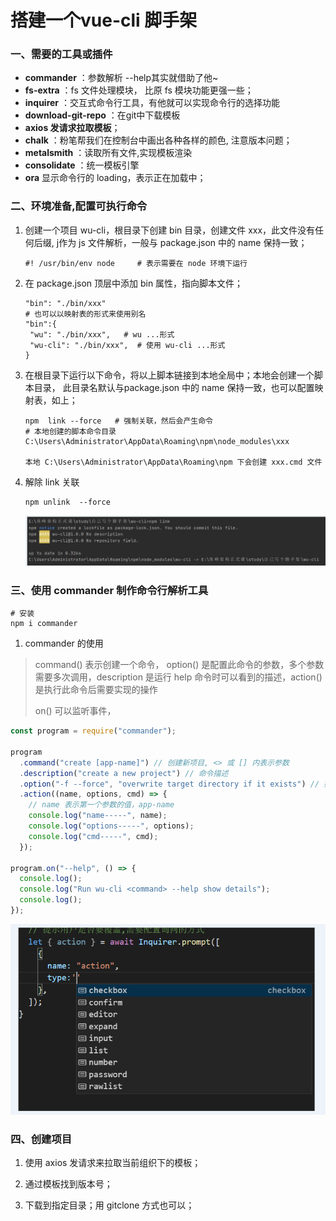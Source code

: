 # 搭建一个vue-cli 脚手架

###  一、需要的工具或插件

- **commander** ：参数解析 --help其实就借助了他~
- **fs-extra** ：fs 文件处理模块， 比原 fs 模块功能更强一些；
- **inquirer** ：交互式命令行工具，有他就可以实现命令行的选择功能
- **download-git-repo** ：在git中下载模板
- **axios 发请求拉取模板**；
- **chalk** ：粉笔帮我们在控制台中画出各种各样的颜色, 注意版本问题；
- **metalsmith** ：读取所有文件,实现模板渲染
- **consolidate** ：统一模板引擎
- **ora**  显示命令行的 loading，表示正在加载中；



### 二、环境准备,配置可执行命令

1. 创建一个项目 wu-cli，根目录下创建 bin 目录，创建文件 xxx，此文件没有任何后缀, j作为 js 文件解析，一般与 package.json 中的 name  保持一致；

   ```shell
   #! /usr/bin/env node     # 表示需要在 node 环境下运行
   ```

2. 在 package.json 顶层中添加 bin 属性，指向脚本文件；

   ```shell
   "bin": "./bin/xxx"
   # 也可以以映射表的形式来使用别名
   "bin":{
   	"wu": "./bin/xxx",   # wu ...形式
   	"wu-cli": "./bin/xxx",  # 使用 wu-cli ...形式
   }
   ```

3. 在根目录下运行以下命令，将以上脚本链接到本地全局中；本地会创建一个脚本目录， 此目录名默认与package.json 中的 name 保持一致，也可以配置映射表，如上；

   ```shell
   npm  link --force   # 强制关联，然后会产生命令
   # 本地创建的脚本命令目录
   C:\Users\Administrator\AppData\Roaming\npm\node_modules\xxx 
   
   本地 C:\Users\Administrator\AppData\Roaming\npm 下会创建 xxx.cmd 文件
   ```

4. 解除 link 关联

   ```shell
   npm unlink  --force  
   ```

   ![image-20220406160142995](笔记.assets/image-20220406160142995.png)

### 三、使用 commander 制作命令行解析工具

```shell
# 安装 
npm i commander
```

1.   commander 的使用

   > command() 表示创建一个命令， option() 是配置此命令的参数，多个参数需要多次调用，description 是运行 help 命令时可以看到的描述，action() 是执行此命令后需要实现的操作
   >
   > on() 可以监听事件，

   ```js
   const program = require("commander");
   
   program
     .command("create [app-name]") // 创建新项目, <> 或 [] 内表示参数
     .description("create a new project") // 命令描述
     .option("-f --force", "overwrite target directory if it exists") // 如果重名, 需要强制创建
     .action((name, options, cmd) => {
       // name 表示第一个参数的值，app-name
       console.log("name-----", name);
       console.log("options-----", options);
       console.log("cmd-----", cmd);
     });
   
   program.on("--help", () => {
     console.log();
     console.log("Run wu-cli <command> --help show details");
     console.log();
   });
   
   
   ```

![image-20220406155950781](笔记.assets/image-20220406155950781.png)

### 四、创建项目

1. 使用 axios 发请求来拉取当前组织下的模板；

2. 通过模板找到版本号；

3. 下载到指定目录；用 gitclone 方式也可以；

   

















































